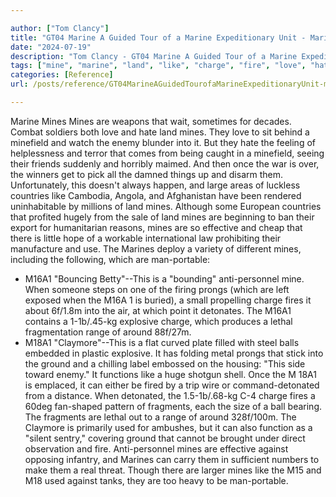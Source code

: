```yaml
---

author: ["Tom Clancy"]
title: "GT04 Marine A Guided Tour of a Marine Expeditionary Unit - Marine_split_049.html"
date: "2024-07-19"
description: "Tom Clancy - GT04 Marine A Guided Tour of a Marine Expeditionary Unit"
tags: ["mine", "marine", "land", "like", "charge", "fire", "love", "hate", "minefield", "enemy", "country", "effective", "prong", "explosive", "lethal", "range", "around", "claymore", "ball", "ground", "function", "fragment", "used", "weapon", "wait"]
categories: [Reference]
url: /posts/reference/GT04MarineAGuidedTourofaMarineExpeditionaryUnit-marinesplit049html

---
```



Marine
Mines
Mines are weapons that wait, sometimes for decades. Combat soldiers both love and hate land mines. They love to sit behind a minefield and watch the enemy blunder into it. But they hate the feeling of helplessness and terror that comes from being caught in a minefield, seeing their friends suddenly and horribly maimed. And then once the war is over, the winners get to pick all the damned things up and disarm them. Unfortunately, this doesn't always happen, and large areas of luckless countries like Cambodia, Angola, and Afghanistan have been rendered uninhabitable by millions of land mines. Although some European countries that profited hugely from the sale of land mines are beginning to ban their export for humanitarian reasons, mines are so effective and cheap that there is little hope of a workable international law prohibiting their manufacture and use.
The Marines deploy a variety of different mines, including the following, which are man-portable:
* M16A1 "Bouncing Betty"--This is a "bounding" anti-personnel mine. When someone steps on one of the firing prongs (which are left exposed when the M16A 1 is buried), a small propelling charge fires it about 6f/1.8m into the air, at which point it detonates. The M16A1 contains a 1-1b/.45-kg explosive charge, which produces a lethal fragmentation range of around 88f/27m.
* M18A1 "Claymore"--This is a flat curved plate filled with steel balls embedded in plastic explosive. It has folding metal prongs that stick into the ground and a chilling label embossed on the housing: "This side toward enemy." It functions like a huge shotgun shell. Once the M 18A1 is emplaced, it can either be fired by a trip wire or command-detonated from a distance. When detonated, the 1.5-1b/.68-kg C-4 charge fires a 60deg fan-shaped pattern of fragments, each the size of a ball bearing. The fragments are lethal out to a range of around 328f/100m. The Claymore is primarily used for ambushes, but it can also function as a "silent sentry," covering ground that cannot be brought under direct observation and fire.
Anti-personnel mines are effective against opposing infantry, and Marines can carry them in sufficient numbers to make them a real threat. Though there are larger mines like the M15 and M18 used against tanks, they are too heavy to be man-portable.
